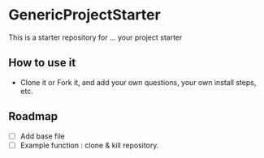 # GenericProjectStarter

This is a starter repository for ... your project starter

## How to use it

- Clone it or Fork it, and add your own questions, your own install steps, etc.

## Roadmap

- [ ] Add base file
- [ ] Example function : clone & kill repository.
